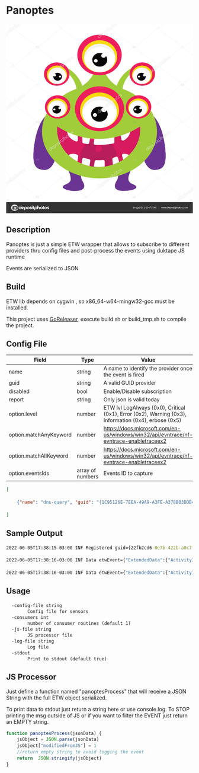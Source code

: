 # Panoptes


<img src="/monster.jpg" width="512" height="512">

## Description

Panoptes is just a simple ETW wrapper that allows to subscribe to different providers thru config files and post-process the events using duktape JS runtime

Events are serialized to JSON

## Build

ETW lib depends on cygwin , so x86_64-w64-mingw32-gcc must be installed.

This project uses [GoReleaser](https://goreleaser.com), execute build.sh or build_tmp.sh to compile the project. 




## Config File

|Field|Type|Value|
|---|---|---|
|name|string|A name to identify the provider once the event is fired|
|guid|string|A valid GUID provider|
|disabled|bool|Enable/Disable subscription|
|report|string|Only json is valid today|
|option.level|number|ETW lvl LogAlways (0x0), Critical (0x1), Error (0x2), Warning (0x3), Information (0x4), erbose (0x5)|
|option.matchAnyKeyword|number|https://docs.microsoft.com/en-us/windows/win32/api/evntrace/nf-evntrace-enabletraceex2|
|option.matchAllKeyword|number|https://docs.microsoft.com/en-us/windows/win32/api/evntrace/nf-evntrace-enabletraceex2|
|option.eventsIds|array of numbers|Events ID to capture|


```json
[
 
    {"name": "dns-query", "guid": "{1C95126E-7EEA-49A9-A3FE-A378B03DDB4D}", "disabled": true, "report": "json", "options": {"level": 5, "matchAnyKeyword": 0, "matchAllKeyword": 0, "eventIds":[]} } 
    
]
```

## Sample Output

```cmd
2022-06-05T17:38:15-03:00 INF Registered guid={22fb2cd6-0e7b-422b-a0c7-2fad1fd0e716} name=kernel

2022-06-05T17:38:16-03:00 INF Data etwEvent={"ExtendedData":{"ActivityID":null,"InstanceInfo":null,"SessionID":null,"StackTrace":null,"UserSID":null},"Header":{"ActivityID":{"Data1":0,"Data2":0,"Data3":0,"Data4":[0,0,0,0,0,0,0,0]},"Channel":16,"Flags":576,"ID":8,"KernelTime":16168,"Keyword":9223372036854775936,"Level":4,"OpCode":0,"ProcessID":1064,"ProcessorTime":195652940218152,"ProviderID":{"Data1":586886358,"Data2":3707,"Data3":16939,"Data4":[160,199,47,173,31,208,231,22]},"Task":8,"ThreadID":1476,"TimeStamp":"2022-06-05T17:38:15.5162358-03:00","UserTime":45554,"Version":0},"Props":{"NewPriority":"16","OldPriority":"15","ProcessID":"4","ThreadID":"560"}} guid={22fb2cd6-0e7b-422b-a0c7-2fad1fd0e716} name=kernel

2022-06-05T17:38:16-03:00 INF Data etwEvent={"ExtendedData":{"ActivityID":null,"InstanceInfo":null,"SessionID":null,"StackTrace":null,"UserSID":null},"Header":{"ActivityID":{"Data1":0,"Data2":0,"Data3":0,"Data4":[0,0,0,0,0,0,0,0]},"Channel":16,"Flags":576,"ID":8,"KernelTime":16168,"Keyword":9223372036854775936,"Level":4,"OpCode":0,"ProcessID":1064,"ProcessorTime":195652940218152,"ProviderID":{"Data1":586886358,"Data2":3707,"Data3":16939,"Data4":[160,199,47,173,31,208,231,22]},"Task":8,"ThreadID":1476,"TimeStamp":"2022-06-05T17:38:15.5164288-03:00","UserTime":45554,"Version":0},"Props":{"NewPriority":"16","OldPriority":"15","ProcessID":"4","ThreadID":"560"}} guid={22fb2cd6-0e7b-422b-a0c7-2fad1fd0e716} name=kernel
```


## Usage

```
  -config-file string
        Config file for sensors
  -consumers int
        number of consumer routines (default 1)
  -js-file string
        JS processor file
  -log-file string
        Log file
  -stdout
        Print to stdout (default true)
```


## JS Processor

Just define a function named "panoptesProcess" that will receive a JSON String with the full ETW object serialized.

To print data to stdout just return a string here or use console.log. 
To STOP printing the msg outside of JS or if you want to filter the EVENT just return an EMPTY string.
```js
function panoptesProcess(jsonData) {
    jsObject = JSON.parse(jsonData)
    jsObject["modifiedFromJS"] = 1
    //return empty string to avoid logging the event
    return  JSON.stringify(jsObject)
}
```

